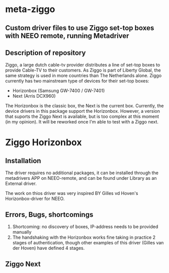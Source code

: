  # meta-ziggo
 ## Custom driver files to use Ziggo set-top boxes with NEEO remote, running Metadriver
 
## Description of repository
Ziggo, a large dutch cable-tv provider distributes a line of set-top boxes to provide Cable-TV to their customers.
As Ziggo is part of Liberty Global, the same strategy is used in more countries than The Netherlands alone.
Ziggo currently has two mainstream type of devices for their set-top boxes:
- Horizonbox (Samsung GW-7400 / GW-7401)
- Next (Arris DCX960)

The Horizonbox is the classic box, the Next is the current box.
Currently, the device drivers in this package support the Horizonbox.
However, a version that suports the Ziggo Next is available, but is too complex at this moment (in my opinion).
It will be reworked once I'm able to test with a Ziggo next.

# Ziggo Horizonbox
## Installation
The driver requires no additional packages, it can be installed through the metadrivers APP on NEEO-remote, and can be found under Library as an External driver. 

The work on thios driver was very inspired BY Gilles vd Hoven's Horizonbox-driver for NEEO.
 ## Errors, Bugs, shortcomings #
1) Shortcoming: no discovery of boxes, IP-address needs to be provided manually
2) The handshaking with the Horizonbox works fine taking in practice 2 stages of authentication, though other examples of this driver (Gilles van der Hoven) have defined 4 stages. 

## Ziggo Next
